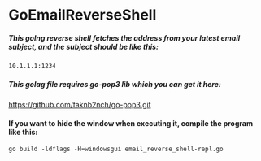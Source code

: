 # GoEmailReverseShell
##### This golng reverse shell fetches the address from your latest email subject, and the subject should be like this:
```10.1.1.1:1234```
##### This golag file requires go-pop3 lib which you can get it here:
https://github.com/taknb2nch/go-pop3.git
#### If you want to hide the window when executing it, compile the program like this:
`go build -ldflags -H=windowsgui email_reverse_shell-repl.go`
